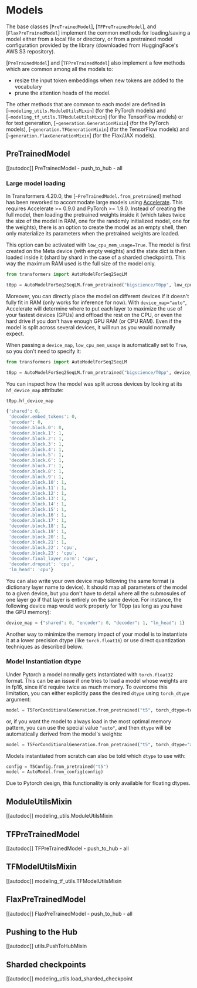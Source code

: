 <!--Copyright 2020 The HuggingFace Team. All rights reserved.

Licensed under the Apache License, Version 2.0 (the "License"); you may not use this file except in compliance with
the License. You may obtain a copy of the License at

http://www.apache.org/licenses/LICENSE-2.0

Unless required by applicable law or agreed to in writing, software distributed under the License is distributed on
an "AS IS" BASIS, WITHOUT WARRANTIES OR CONDITIONS OF ANY KIND, either express or implied. See the License for the
specific language governing permissions and limitations under the License.

⚠️ Note that this file is in Markdown but contain specific syntax for our doc-builder (similar to MDX) that may not be
rendered properly in your Markdown viewer.

-->

# Models

The base classes [`PreTrainedModel`], [`TFPreTrainedModel`], and
[`FlaxPreTrainedModel`] implement the common methods for loading/saving a model either from a local
file or directory, or from a pretrained model configuration provided by the library (downloaded from HuggingFace's AWS
S3 repository).

[`PreTrainedModel`] and [`TFPreTrainedModel`] also implement a few methods which
are common among all the models to:

- resize the input token embeddings when new tokens are added to the vocabulary
- prune the attention heads of the model.

The other methods that are common to each model are defined in [`~modeling_utils.ModuleUtilsMixin`]
(for the PyTorch models) and [`~modeling_tf_utils.TFModuleUtilsMixin`] (for the TensorFlow models) or
for text generation, [`~generation.GenerationMixin`] (for the PyTorch models),
[`~generation.TFGenerationMixin`] (for the TensorFlow models) and
[`~generation.FlaxGenerationMixin`] (for the Flax/JAX models).


## PreTrainedModel

[[autodoc]] PreTrainedModel
    - push_to_hub
    - all

<a id='from_pretrained-torch-dtype'></a>

### Large model loading

In Transformers 4.20.0, the [`~PreTrainedModel.from_pretrained`] method has been reworked to accommodate large models using [Accelerate](https://huggingface.co/docs/accelerate/big_modeling). This requires Accelerate >= 0.9.0 and PyTorch >= 1.9.0. Instead of creating the full model, then loading the pretrained weights inside it (which takes twice the size of the model in RAM, one for the randomly initialized model, one for the weights), there is an option to create the model as an empty shell, then only materialize its parameters when the pretrained weights are loaded.

This option can be activated with `low_cpu_mem_usage=True`. The model is first created on the Meta device (with empty weights) and the state dict is then loaded inside it (shard by shard in the case of a sharded checkpoint). This way the maximum RAM used is the full size of the model only.

```py
from transformers import AutoModelForSeq2SeqLM

t0pp = AutoModelForSeq2SeqLM.from_pretrained("bigscience/T0pp", low_cpu_mem_usage=True)
```

Moreover, you can directly place the model on different devices if it doesn't fully fit in RAM (only works for inference for now). With `device_map="auto"`, Accelerate will determine where to put each layer to maximize the use of your fastest devices (GPUs) and offload the rest on the CPU, or even the hard drive if you don't have enough GPU RAM (or CPU RAM). Even if the model is split across several devices, it will run as you would normally expect.

When passing a `device_map`, `low_cpu_mem_usage` is automatically set to `True`, so you don't need to specify it:

```py
from transformers import AutoModelForSeq2SeqLM

t0pp = AutoModelForSeq2SeqLM.from_pretrained("bigscience/T0pp", device_map="auto")
```

You can inspect how the model was split across devices by looking at its `hf_device_map` attribute:

```py
t0pp.hf_device_map
```

```python out
{'shared': 0,
 'decoder.embed_tokens': 0,
 'encoder': 0,
 'decoder.block.0': 0,
 'decoder.block.1': 1,
 'decoder.block.2': 1,
 'decoder.block.3': 1,
 'decoder.block.4': 1,
 'decoder.block.5': 1,
 'decoder.block.6': 1,
 'decoder.block.7': 1,
 'decoder.block.8': 1,
 'decoder.block.9': 1,
 'decoder.block.10': 1,
 'decoder.block.11': 1,
 'decoder.block.12': 1,
 'decoder.block.13': 1,
 'decoder.block.14': 1,
 'decoder.block.15': 1,
 'decoder.block.16': 1,
 'decoder.block.17': 1,
 'decoder.block.18': 1,
 'decoder.block.19': 1,
 'decoder.block.20': 1,
 'decoder.block.21': 1,
 'decoder.block.22': 'cpu',
 'decoder.block.23': 'cpu',
 'decoder.final_layer_norm': 'cpu',
 'decoder.dropout': 'cpu',
 'lm_head': 'cpu'}
```

You can also write your own device map following the same format (a dictionary layer name to device). It should map all parameters of the model to a given device, but you don't have to detail where all the submosules of one layer go if that layer is entirely on the same device. For instance, the following device map would work properly for T0pp (as long as you have the GPU memory):

```python
device_map = {"shared": 0, "encoder": 0, "decoder": 1, "lm_head": 1}
```

Another way to minimize the memory impact of your model is to instantiate it at a lower precision dtype (like `torch.float16`) or use direct quantization techniques as described below.

### Model Instantiation dtype

Under Pytorch a model normally gets instantiated with `torch.float32` format. This can be an issue if one tries to
load a model whose weights are in fp16, since it'd require twice as much memory. To overcome this limitation, you can
either explicitly pass the desired `dtype` using `torch_dtype` argument:

```python
model = T5ForConditionalGeneration.from_pretrained("t5", torch_dtype=torch.float16)
```

or, if you want the model to always load in the most optimal memory pattern, you can use the special value `"auto"`,
and then `dtype` will be automatically derived from the model's weights:

```python
model = T5ForConditionalGeneration.from_pretrained("t5", torch_dtype="auto")
```

Models instantiated from scratch can also be told which `dtype` to use with:

```python
config = T5Config.from_pretrained("t5")
model = AutoModel.from_config(config)
```

Due to Pytorch design, this functionality is only available for floating dtypes.


## ModuleUtilsMixin

[[autodoc]] modeling_utils.ModuleUtilsMixin

## TFPreTrainedModel

[[autodoc]] TFPreTrainedModel
    - push_to_hub
    - all

## TFModelUtilsMixin

[[autodoc]] modeling_tf_utils.TFModelUtilsMixin

## FlaxPreTrainedModel

[[autodoc]] FlaxPreTrainedModel
    - push_to_hub
    - all

## Pushing to the Hub

[[autodoc]] utils.PushToHubMixin

## Sharded checkpoints

[[autodoc]] modeling_utils.load_sharded_checkpoint
